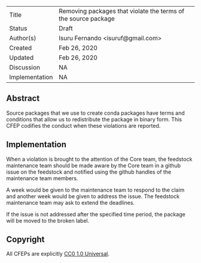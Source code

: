 
<table>
<tr><td> Title </td><td> Removing packages that violate the terms of the source package</td>
<tr><td> Status </td><td> Draft </td></tr>
<tr><td> Author(s) </td><td> Isuru Fernando &lt;isuruf@gmail.com&gt;</td></tr>
<tr><td> Created </td><td> Feb 26, 2020</td></tr>
<tr><td> Updated </td><td> Feb 26, 2020</td></tr>
<tr><td> Discussion </td><td> NA </td></tr>
<tr><td> Implementation </td><td> NA </td></tr>
</table>

## Abstract

Source packages that we use to create conda packages have terms and conditions that allow
us to redistribute the package in binary form. This CFEP codifies the conduct when these
violations are reported.

## Implementation

When a violation is brought to the attention of the Core team, the feedstock maintenance
team should be made aware by the Core team in a github issue on the feedstock and notified using the
github handles of the maintenance team members.

A week would be given to the maintenance team to respond to the claim and
another week would be given to address the issue. The feedstock maintenance team
may ask to extend the deadlines.

If the issue is not addressed after the specified time period, the package will be moved
to the broken label.


## Copyright

All CFEPs are explicitly [CC0 1.0 Universal](https://creativecommons.org/publicdomain/zero/1.0/).
